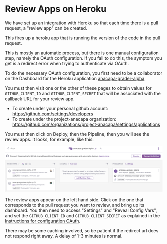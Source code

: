 # Review Apps on Heroku

We have set up an integration with Heroku so that each time there is a pull request, a "review app" can be created.

This fires up a heroku app that is running the version of the code in the pull request.

This is mostly an automatic process, but there is one manual configuration step, namely the OAuth configuration.   If you fail to do this, the symptom you get is a redirect error when trying to authenticate via OAuth.

To do the necessary OAuth configuration, you first need to be a collaborator on the Dashboard for the Heroku application [anacapa-grader-alpha](https://dashboard.heroku.com/apps/anacapa-grader-alpha/resources)

You must then visit one or the other of these pages to obtain values for `GITHUB_CLIENT_ID` and `GITHUB_CLIENT_SECRET` that will be associated with the callback URL for your review app.

* To create under your personal github account: https://github.com/settings/developers
* To create under the project-anacapa organization: https://github.com/organizations/project-anacapa/settings/applications

You must then click on Deploy, then the Pipeline, then you will see the review apps.  It looks, for example, like this:

![Review Apps Example](/INSTRUCTIONS/IMAGES/review-app-example.png "Example Review App Dashboard")

The review apps appear on the left hand side.  Click on the one that corresponds to the pull request you want to review, and bring up its dashboard.  You then need to access "Settings" and "Reveal Config Vars", and set the `GITHUB_CLIENT_ID` and `GITHUB_CLIENT_SECRET` as explained in the [Instructions for configuration OAuth](/INSTRUCTIONS/oauth-configuration.md).

There may be some caching involved, so be patient if the redirect url does not respond right away.  A delay of 1-3 minutes is normal.
